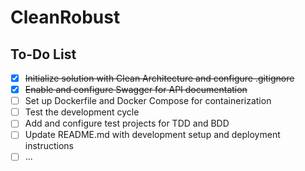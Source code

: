 # CleanRobust

## To-Do List

- [x] ~~Initialize solution with Clean Architecture and configure .gitignore~~
- [x] ~~Enable and configure Swagger for API documentation~~
- [ ] Set up Dockerfile and Docker Compose for containerization
- [ ] Test the development cycle
- [ ] Add and configure test projects for TDD and BDD
- [ ] Update README.md with development setup and deployment instructions
- [ ] ... 
